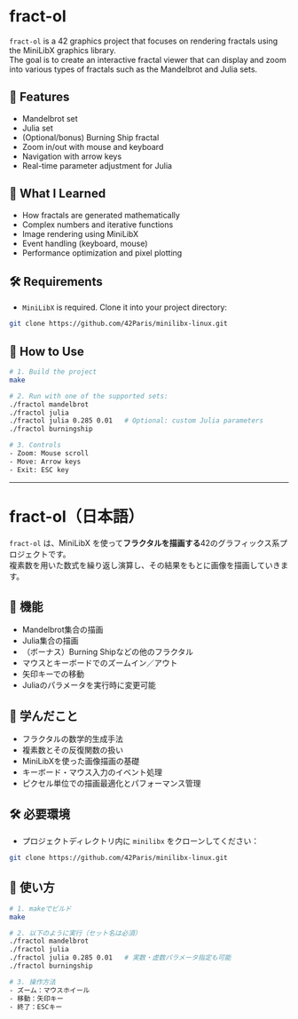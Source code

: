 # fract-ol  

`fract-ol` is a 42 graphics project that focuses on rendering fractals using the MiniLibX graphics library.  
The goal is to create an interactive fractal viewer that can display and zoom into various types of fractals such as the Mandelbrot and Julia sets.

## 🎯 Features

- Mandelbrot set
- Julia set
- (Optional/bonus) Burning Ship fractal
- Zoom in/out with mouse and keyboard
- Navigation with arrow keys
- Real-time parameter adjustment for Julia

## 🧠 What I Learned

- How fractals are generated mathematically
- Complex numbers and iterative functions
- Image rendering using MiniLibX
- Event handling (keyboard, mouse)
- Performance optimization and pixel plotting

## 🛠 Requirements

- `MiniLibX` is required. Clone it into your project directory:
```bash
git clone https://github.com/42Paris/minilibx-linux.git
```

## 🧪 How to Use

```bash
# 1. Build the project
make

# 2. Run with one of the supported sets:
./fractol mandelbrot
./fractol julia
./fractol julia 0.285 0.01   # Optional: custom Julia parameters
./fractol burningship

# 3. Controls
- Zoom: Mouse scroll
- Move: Arrow keys
- Exit: ESC key
```

---

# fract-ol（日本語）

`fract-ol` は、MiniLibX を使って**フラクタルを描画する**42のグラフィックス系プロジェクトです。  
複素数を用いた数式を繰り返し演算し、その結果をもとに画像を描画していきます。

## 🎯 機能

- Mandelbrot集合の描画
- Julia集合の描画
- （ボーナス）Burning Shipなどの他のフラクタル
- マウスとキーボードでのズームイン／アウト
- 矢印キーでの移動
- Juliaのパラメータを実行時に変更可能

## 🧠 学んだこと

- フラクタルの数学的生成手法  
- 複素数とその反復関数の扱い  
- MiniLibXを使った画像描画の基礎  
- キーボード・マウス入力のイベント処理  
- ピクセル単位での描画最適化とパフォーマンス管理

## 🛠 必要環境

- プロジェクトディレクトリ内に `minilibx` をクローンしてください：
```bash
git clone https://github.com/42Paris/minilibx-linux.git
```

## 🧪 使い方

```bash
# 1. makeでビルド
make

# 2. 以下のように実行（セット名は必須）
./fractol mandelbrot
./fractol julia
./fractol julia 0.285 0.01   # 実数・虚数パラメータ指定も可能
./fractol burningship

# 3. 操作方法
- ズーム：マウスホイール
- 移動：矢印キー
- 終了：ESCキー
```
